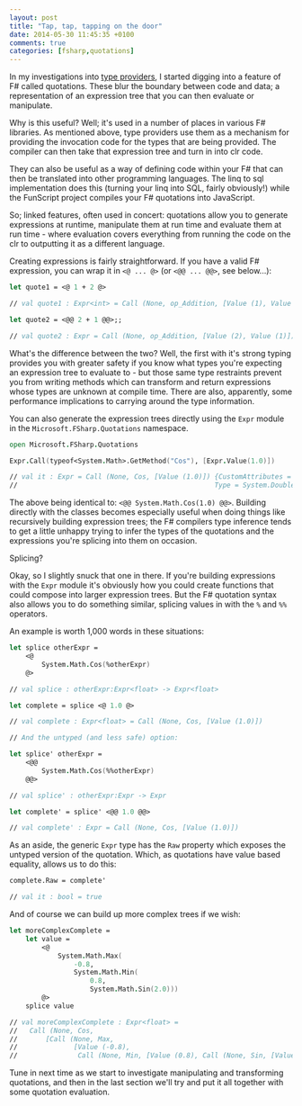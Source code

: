 ```yaml
---
layout: post
title: "Tap, tap, tapping on the door"
date: 2014-05-30 11:45:35 +0100
comments: true
categories: [fsharp,quotations]
---
```

In my investigations into [type providers](/blog/categories/typeprovider/), I started digging into a feature of F# called quotations. These blur the boundary between code and data; a representation of an expression tree that you can then evaluate or manipulate.

Why is this useful? Well; it's used in a number of places in various F# libraries. As mentioned above, type providers use them as a mechanism for providing the invocation code for the types that are being provided. The compiler can then take that expression tree and turn in into clr code.

They can also be useful as a way of defining code within your F# that can then be translated into other programming languages. The linq to sql implementation does this (turning your linq into SQL, fairly obviously!) while the FunScript project compiles your F# quotations into JavaScript.

So; linked features, often used in concert: quotations allow you to generate expressions at runtime, manipulate them at run time and evaluate them at run time - where evaluation covers everything from running the code on the clr to outputting it as a different language.

<!-- more -->

Creating expressions is fairly straightforward. If you have a valid F# expression, you can wrap it in ``<@ ... @>`` (or ``<@@ ... @@>``, see below...):

```fsharp
let quote1 = <@ 1 + 2 @>

// val quote1 : Expr<int> = Call (None, op_Addition, [Value (1), Value (2)])

let quote2 = <@@ 2 + 1 @@>;;

// val quote2 : Expr = Call (None, op_Addition, [Value (2), Value (1)])
```

What's the difference between the two? Well, the first with it's strong typing provides you with greater safety if you know what types you're expecting an expression tree to evaluate to - but those same type restraints prevent you from writing methods which can transform and return expressions whose types are unknown at compile time. There are also, apparently, some performance implications to carrying around the type information.

You can also generate the expression trees directly using the ``Expr`` module in the ``Microsoft.FSharp.Quotations`` namespace.

```fsharp
open Microsoft.FSharp.Quotations

Expr.Call(typeof<System.Math>.GetMethod("Cos"), [Expr.Value(1.0)])

// val it : Expr = Call (None, Cos, [Value (1.0)]) {CustomAttributes = [];
//                                                 Type = System.Double;}
```

The above being identical to: ``<@@ System.Math.Cos(1.0) @@>``. Building directly with the classes becomes especially useful when doing things like recursively building expression trees; the F# compilers type inference tends to get a little unhappy trying to infer the types of the quotations and the expressions you're splicing into them on occasion.

Splicing?

Okay, so I slightly snuck that one in there. If you're building expressions with the ``Expr`` module it's obviously how you could create functions that could compose into larger expression trees. But the F# quotation syntax also allows you to do something similar, splicing values in with the ``%`` and ``%%`` operators.

An example is worth 1,000 words in these situations:

```fsharp
let splice otherExpr =
    <@
        System.Math.Cos(%otherExpr)
    @>

// val splice : otherExpr:Expr<float> -> Expr<float>

let complete = splice <@ 1.0 @>

// val complete : Expr<float> = Call (None, Cos, [Value (1.0)])

// And the untyped (and less safe) option:

let splice' otherExpr =
    <@@
        System.Math.Cos(%%otherExpr)
    @@>

// val splice' : otherExpr:Expr -> Expr

let complete' = splice' <@@ 1.0 @@>

// val complete' : Expr = Call (None, Cos, [Value (1.0)])
```

As an aside, the generic ``Expr`` type has the ``Raw`` property which exposes the untyped version of the quotation. Which, as quotations have value based equality, allows us to do this:

```fsharp
complete.Raw = complete'

// val it : bool = true
```

And of course we can build up more complex trees if we wish:

```fsharp
let moreComplexComplete =
    let value =
        <@ 
            System.Math.Max(
                -0.8, 
                System.Math.Min(
                    0.8, 
                    System.Math.Sin(2.0))) 
        @>
    splice value

// val moreComplexComplete : Expr<float> =
//   Call (None, Cos,
//       [Call (None, Max,
//              [Value (-0.8),
//               Call (None, Min, [Value (0.8), Call (None, Sin, [Value (2.0)])])])])
```


Tune in next time as we start to investigate manipulating and transforming quotations, and then in the last section we'll try and put it all together with some quotation evaluation.
